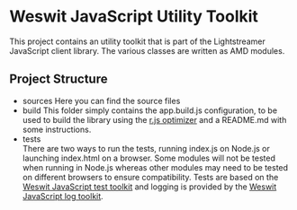 # Weswit JavaScript Utility Toolkit

This project contains an utility toolkit that is part of the Lightstreamer JavaScript client library.
The various classes are written as AMD modules.
     
## Project Structure ##     

*    sources
     Here you can find the source files
*    build
     This folder simply contains the app.build.js configuration, to be used to build the library using the [r.js optimizer](https://github.com/jrburke/r.j) and a README.md with some instructions.
*    tests   
     There are two ways to run the tests, running index.js on Node.js or launching index.html on a browser. Some modules will not be tested when running in Node.js whereas other modules may need to be tested on different browsers to ensure compatibility. Tests are based on the [Weswit JavaScript test toolkit](https://github.com/weswit/utility-test-javascript) and logging is provided by the [Weswit JavaScript log toolkit](https://github.com/weswit/utility-logging-javascript).

